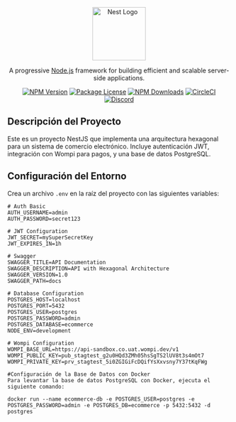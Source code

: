 <p align="center">
  <a href="http://nestjs.com/" target="blank"><img src="https://nestjs.com/img/logo-small.svg" width="120" alt="Nest Logo" /></a>
</p>

[circleci-image]: https://img.shields.io/circleci/build/github/nestjs/nest/master?token=abc123def456
[circleci-url]: https://circleci.com/gh/nestjs/nest

<p align="center">A progressive <a href="http://nodejs.org" target="_blank">Node.js</a> framework for building efficient and scalable server-side applications.</p>
<p align="center">
  <a href="https://www.npmjs.com/~nestjscore" target="_blank"><img src="https://img.shields.io/npm/v/@nestjs/core.svg" alt="NPM Version" /></a>
  <a href="https://www.npmjs.com/~nestjscore" target="_blank"><img src="https://img.shields.io/npm/l/@nestjs/core.svg" alt="Package License" /></a>
  <a href="https://www.npmjs.com/~nestjscore" target="_blank"><img src="https://img.shields.io/npm/dm/@nestjs/common.svg" alt="NPM Downloads" /></a>
  <a href="https://circleci.com/gh/nestjs/nest" target="_blank"><img src="https://img.shields.io/circleci/build/github/nestjs/nest/master" alt="CircleCI" /></a>
  <a href="https://discord.gg/G7Qnnhy" target="_blank"><img src="https://img.shields.io/badge/discord-online-brightgreen.svg" alt="Discord"/></a>
</p>

## Descripción del Proyecto

Este es un proyecto NestJS que implementa una arquitectura hexagonal para un sistema de comercio electrónico. Incluye autenticación JWT, integración con Wompi para pagos, y una base de datos PostgreSQL.

## Configuración del Entorno

Crea un archivo `.env` en la raíz del proyecto con las siguientes variables:

```env
# Auth Basic
AUTH_USERNAME=admin
AUTH_PASSWORD=secret123

# JWT Configuration
JWT_SECRET=mySuperSecretKey
JWT_EXPIRES_IN=1h

# Swagger
SWAGGER_TITLE=API Documentation
SWAGGER_DESCRIPTION=API with Hexagonal Architecture
SWAGGER_VERSION=1.0
SWAGGER_PATH=docs

# Database Configuration
POSTGRES_HOST=localhost
POSTGRES_PORT=5432
POSTGRES_USER=postgres
POSTGRES_PASSWORD=admin
POSTGRES_DATABASE=ecommerce
NODE_ENV=development

# Wompi Configuration
WOMPI_BASE_URL=https://api-sandbox.co.uat.wompi.dev/v1
WOMPI_PUBLIC_KEY=pub_stagtest_g2u0HQd3ZMh05hsSgTS2lUV8t3s4mOt7
WOMPI_PRIVATE_KEY=prv_stagtest_5i0ZGIGiFcDQifYsXxvsny7Y37tKqFWg

#Configuración de la Base de Datos con Docker
Para levantar la base de datos PostgreSQL con Docker, ejecuta el siguiente comando:

docker run --name ecommerce-db -e POSTGRES_USER=postgres -e POSTGRES_PASSWORD=admin -e POSTGRES_DB=ecommerce -p 5432:5432 -d postgres